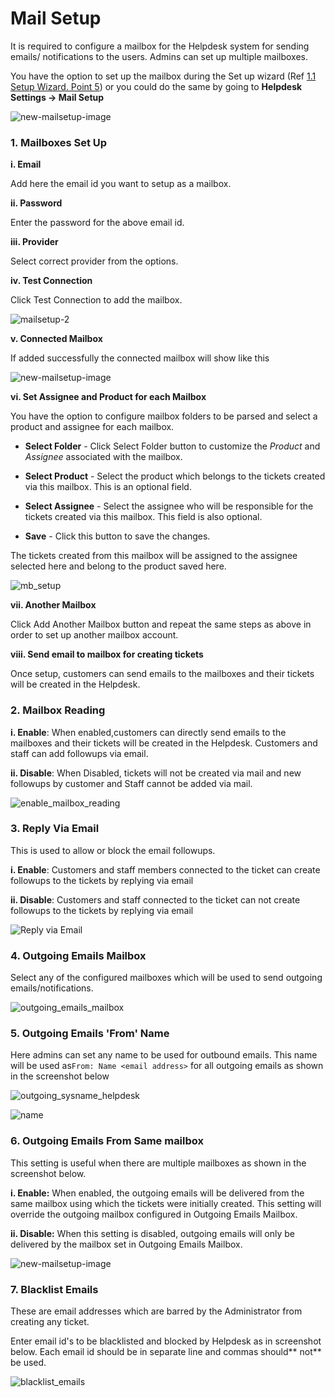 # Mail Setup

It is required to configure a mailbox for the Helpdesk system for sending emails/ notifications to the users. Admins can set up multiple mailboxes.

You have the option to set up the mailbox during the Set up wizard (Ref [1.1 Setup Wizard. Point 5](http://docs.rtcamp.com/rtbiz/helpdesk/admin/setup.html#5-mailbox-setup)) or you could do the same  by going to **Helpdesk Settings -> Mail Setup**

![new-mailsetup-image](https://cloud.githubusercontent.com/assets/8191145/9195862/bb04fba2-4043-11e5-86d4-56b3b371e4ac.png)



### 1. Mailboxes Set Up

 **i. Email**

 Add here the email id you want to setup as a mailbox.

**ii. Password**

Enter the password for the above email id.

**iii. Provider**

Select correct provider from the options.

**iv. Test Connection**

Click Test Connection to add the mailbox.

![mailsetup-2](https://cloud.githubusercontent.com/assets/8191145/9195964/6d535baa-4044-11e5-8314-e5ec670060ed.png)


**v. Connected Mailbox**

If added successfully the connected mailbox  will show like this

![new-mailsetup-image](https://cloud.githubusercontent.com/assets/8191145/9195862/bb04fba2-4043-11e5-86d4-56b3b371e4ac.png)

**vi. Set Assignee and Product for each Mailbox**

You have the option to configure mailbox folders to be parsed and select a product and assignee for each mailbox.

* **Select Folder** - Click Select Folder button to customize the *Product* and *Assignee* associated with the mailbox.

* **Select Product** - Select the product which belongs to the tickets created via this mailbox.
This is an optional field.

* **Select Assignee** - Select the assignee who will be responsible for the tickets created via this mailbox. This field is also optional.

* **Save** - Click this button to save the changes.

The tickets created from this mailbox will be assigned to the assignee selected here and belong to the product saved here.

![mb_setup](https://cloud.githubusercontent.com/assets/8191145/8983820/e9ef99de-36ea-11e5-9012-182ffd0077bf.png)

**vii. Another Mailbox**

Click Add Another Mailbox button and repeat the same steps as above in order to set up another mailbox account.

**viii. Send email to mailbox for creating tickets**

Once setup, customers can send emails to the mailboxes and their tickets will be created in the Helpdesk.


### 2. Mailbox Reading


**i. Enable**: When enabled,customers can directly send emails to the mailboxes and their tickets will be created in the Helpdesk. Customers and staff can add followups via email.

**ii. Disable**: When Disabled, tickets will not be created via mail and new followups by customer and Staff cannot be added via mail.

![enable_mailbox_reading](https://cloud.githubusercontent.com/assets/8191145/6487363/bee796b8-c2b6-11e4-8b84-0f761513cb48.png)

### 3. Reply Via Email

This is used to allow or block the email followups.

**i. Enable**: Customers and staff members connected to the ticket can create followups to the tickets by replying via email

**ii. Disable**: Customers and staff connected to the ticket can not create followups to the tickets by replying via email

![Reply via Email](http://git.rtcamp.com/uploads/rtbiz/rtbiz-helpdesk/46a4d1e93f/Reply_via_Email.png)

### 4. Outgoing Emails Mailbox

Select any of the configured mailboxes which will be used to send outgoing emails/notifications.

![outgoing_emails_mailbox](https://cloud.githubusercontent.com/assets/8191145/6487585/1f68f206-c2b8-11e4-9ba1-c0d6d52a2612.png)


### 5. Outgoing Emails 'From' Name

Here admins can set any name to be used for outbound emails. This name will be used as```From: Name <email address>``` for all outgoing emails as shown in the screenshot below

![outgoing_sysname_helpdesk](https://cloud.githubusercontent.com/assets/8191145/6501154/efa7c12c-c33a-11e4-8b76-936fc21bd2a2.png)

![name](https://cloud.githubusercontent.com/assets/8191145/6501114/52b3b830-c33a-11e4-9dad-5f6f832b66a5.png)


### 6. Outgoing Emails From Same mailbox

This setting is useful when there are multiple mailboxes as shown in the screenshot below.

**i. Enable:** When enabled, the outgoing emails will be delivered from the same mailbox using which the tickets were initially created. This setting will override the outgoing mailbox configured in Outgoing Emails Mailbox.

**ii. Disable:** When this setting is disabled, outgoing emails will only be delivered by the mailbox set in Outgoing Emails Mailbox.

![new-mailsetup-image](https://cloud.githubusercontent.com/assets/8191145/9195862/bb04fba2-4043-11e5-86d4-56b3b371e4ac.png)



### 7. Blacklist Emails

These are email addresses which are barred by the Administrator from creating any ticket.

Enter email id's to be blacklisted and blocked by Helpdesk as in screenshot below. Each  email id should be in separate line and commas should** not** be used.

![blacklist_emails](https://cloud.githubusercontent.com/assets/8191145/6487587/1f9e311e-c2b8-11e4-82ab-00a51d017331.png)

